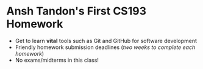 # Ansh Tandon's First CS193 Homework

- Get to learn **vital** tools such as Git and GitHub for software development
- Friendly homework submission deadlines (_two weeks to complete each homework_)
- No exams/midterms in this class!
